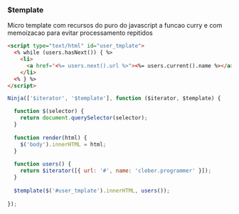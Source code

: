 ### $template

Micro template com recursos do puro do javascript a funcao curry e com memoizacao para evitar processamento repitidos

```html
<script type="text/html" id="user_tmplate">
  <% while (users.hasNext()) { %>
    <li>
      <a href="<%= users.next().url %>"><%= users.current().name %></a>
    </li>
  <% } %>
</script>
```

```javascript
Ninja(['$iterator', '$template'], function ($iterator, $template) {

  function $(selector) {
    return document.querySelector(selector);
  }
  
  function render(html) {
    $('body').innerHTML = html;
  }
  
  function users() {
    return $iterator([{ url: '#', name: 'cleber.programmer' }]);
  }
  
  $template($('#user_tmplate').innerHTML, users());
  
});
```
